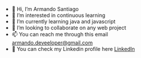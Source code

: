 - 👋 Hi, I’m Armando Santiago
- 👀 I’m interested in continuous learning 
- 🌱 I’m currently learning java and javascript 
- 💞️ I’m looking to collaborate on any web project
- 📫 You can reach me through this email armando.deveeloper@gmail.com
- 🎯 You can check my Linkedin profile here <a href="https://www.linkedin.com/in/jos%C3%A9-armando-santiago-lorenzo-26b2b9227/" target="_blank">LinkedIn</a>

<!---
DeveloperArmando/DeveloperArmando is a ✨ special ✨ repository because its `README.md` (this file) appears on your GitHub profile.
You can click the Preview link to take a look at your changes.
--->
